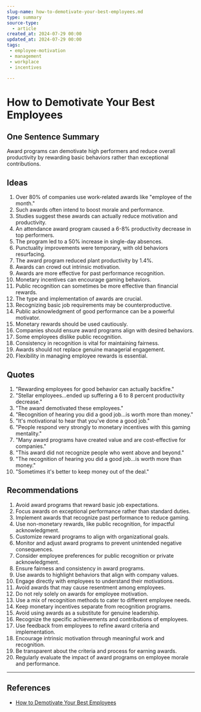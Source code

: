 ```yaml
---
slug-name: how-to-demotivate-your-best-employees.md
type: summary
source-type:
  - article
created_at: 2024-07-29 00:00
updated_at: 2024-07-29 00:00
tags:
 - employee-motivation
 - management
 - workplace
 - incentives

---
```


# How to Demotivate Your Best Employees

## One Sentence Summary

Award programs can demotivate high performers and reduce overall productivity by rewarding basic behaviors rather than exceptional contributions.

## Ideas

1. Over 80% of companies use work-related awards like "employee of the month."
2. Such awards often intend to boost morale and performance.
3. Studies suggest these awards can actually reduce motivation and productivity.
4. An attendance award program caused a 6-8% productivity decrease in top performers.
5. The program led to a 50% increase in single-day absences.
6. Punctuality improvements were temporary, with old behaviors resurfacing.
7. The award program reduced plant productivity by 1.4%.
8. Awards can crowd out intrinsic motivation.
9. Awards are more effective for past performance recognition.
10. Monetary incentives can encourage gaming behaviors.
11. Public recognition can sometimes be more effective than financial rewards.
12. The type and implementation of awards are crucial.
13. Recognizing basic job requirements may be counterproductive.
14. Public acknowledgment of good performance can be a powerful motivator.
15. Monetary rewards should be used cautiously.
16. Companies should ensure award programs align with desired behaviors.
17. Some employees dislike public recognition.
18. Consistency in recognition is vital for maintaining fairness.
19. Awards should not replace genuine managerial engagement.
20. Flexibility in managing employee rewards is essential.

## Quotes
1. "Rewarding employees for good behavior can actually backfire."
2. "Stellar employees...ended up suffering a 6 to 8 percent productivity decrease."
3. "The award demotivated these employees."
4. "Recognition of hearing you did a good job...is worth more than money."
5. "It's motivational to hear that you've done a good job."
6. "People respond very strongly to monetary incentives with this gaming mentality."
7. "Many award programs have created value and are cost-effective for companies."
8. "This award did not recognize people who went above and beyond."
9. "The recognition of hearing you did a good job...is worth more than money."
10. "Sometimes it's better to keep money out of the deal."

## Recommendations
1. Avoid award programs that reward basic job expectations.
2. Focus awards on exceptional performance rather than standard duties.
3. Implement awards that recognize past performance to reduce gaming.
4. Use non-monetary rewards, like public recognition, for impactful acknowledgment.
5. Customize reward programs to align with organizational goals.
6. Monitor and adjust award programs to prevent unintended negative consequences.
7. Consider employee preferences for public recognition or private acknowledgment.
8. Ensure fairness and consistency in award programs.
9. Use awards to highlight behaviors that align with company values.
10. Engage directly with employees to understand their motivations.
11. Avoid awards that may cause resentment among employees.
12. Do not rely solely on awards for employee motivation.
13. Use a mix of recognition methods to cater to different employee needs.
14. Keep monetary incentives separate from recognition programs.
15. Avoid using awards as a substitute for genuine leadership.
16. Recognize the specific achievements and contributions of employees.
17. Use feedback from employees to refine award criteria and implementation.
18. Encourage intrinsic motivation through meaningful work and recognition.
19. Be transparent about the criteria and process for earning awards.
20. Regularly evaluate the impact of award programs on employee morale and performance.

___

## References

- [How to Demotivate Your Best Employees](https://hbswk.hbs.edu/item/how-to-demotivate-your-best-employees)

